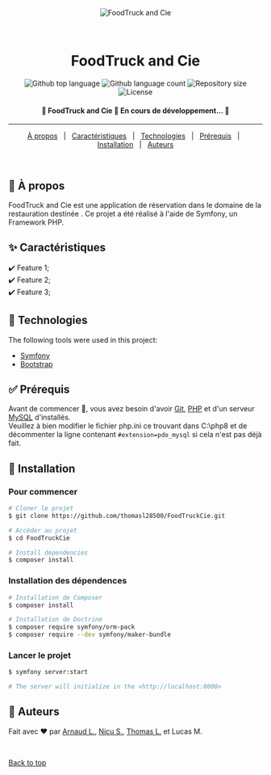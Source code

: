 <div align="center" id="top"> 
  <img src="./.github/app.gif" alt="FoodTruck and Cie" />

  &#xa0;

  <!-- <a href="https://sportludique.netlify.app">Demo</a> -->
</div>

<h1 align="center">FoodTruck and Cie</h1>

<p align="center">
  <img alt="Github top language" src="https://img.shields.io/github/languages/top/thomasl28500/FoodTruckCie?color=56BEB8">

  <img alt="Github language count" src="https://img.shields.io/github/languages/count/thomasl28500/FoodTruckCie?color=56BEB8">

  <img alt="Repository size" src="https://img.shields.io/github/repo-size/thomasl28500/FoodTruckCie?color=56BEB8">

  <img alt="License" src="https://img.shields.io/github/license/thomasl28500/FoodTruckCie?color=56BEB8">

  <!-- <img alt="Github issues" src="https://img.shields.io/github/issues/4rn4ud/SportLudique?color=56BEB8" /> -->

  <!-- <img alt="Github forks" src="https://img.shields.io/github/forks/4rn4ud/SportLudique?color=56BEB8" /> -->

  <!-- <img alt="Github stars" src="https://img.shields.io/github/stars/4rn4ud/SportLudique?color=56BEB8" /> -->
</p>

<!-- Status -->

<h4 align="center"> 
	🚧  FoodTruck and Cie 🚀 En cours de développement...  🚧
</h4> 

<hr>

<p align="center">
  <a href="#dart-à-propos">À propos</a> &#xa0; | &#xa0;
  <a href="#sparkles-caractéristiques">Caractéristiques</a> &#xa0; | &#xa0;
  <a href="#rocket-technologies">Technologies</a> &#xa0; | &#xa0;
  <a href="#white_check_mark-prérequis">Prérequis</a> &#xa0; | &#xa0;
  <a href="#checkered_flag-installation">Installation</a> &#xa0; | &#xa0;
  <a href="#memo-auteurs">Auteurs</a>
</p>

<br>

## :dart: À propos ##

FoodTruck and Cie est une application de réservation dans le domaine de la restauration destinée . Ce projet a été réalisé à l'aide de Symfony, un Framework PHP.

## :sparkles: Caractéristiques ##

:heavy_check_mark: Feature 1;\
:heavy_check_mark: Feature 2;\
:heavy_check_mark: Feature 3;

## :rocket: Technologies ##

The following tools were used in this project:

- [Symfony](https://symfony.com/)
- [Bootstrap](https://getbootstrap.com/)

## :white_check_mark: Prérequis ##

Avant de commencer :checkered_flag:, vous avez besoin d'avoir [Git](https://git-scm.com/downloads), [PHP](https://www.php.net/downloads) et d'un serveur [MySQL](https://dev.mysql.com/downloads/) d'installés.\
Veuillez à bien modifier le fichier php.ini ce trouvant dans C:\php8 et de décommenter la ligne contenant ```#extension=pdo_mysql``` si cela n'est pas déjà fait.

## :checkered_flag: Installation ##

### Pour commencer
```bash
# Cloner le projet
$ git clone https://github.com/thomasl28500/FoodTruckCie.git

# Accéder au projet
$ cd FoodTruckCie

# Install dependencies
$ composer install
```

### Installation des dépendences
```bash
# Installation de Composer
$ composer install

# Installation de Doctrine
$ composer require symfony/orm-pack
$ composer require --dev symfony/maker-bundle
```

### Lancer le projet
```bash
$ symfony server:start

# The server will initialize in the <http://localhost:8000>
```

## :memo: Auteurs ##
<!--
This project is under license from MIT. For more details, see the [LICENSE](LICENSE.md) file.
-->

Fait avec :heart: par <a href="https://github.com/4rn4ud" target="_blank">Arnaud L.</a>, <a href="https://github.com/StanciuNA" target="_blank">Nicu S.</a>, <a href="https://github.com/thomasl28500" target="_blank">Thomas L.</a> et Lucas M.

&#xa0;

<a href="#top">Back to top</a>
